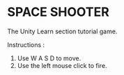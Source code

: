 # SPACE SHOOTER

The Unity Learn section tutorial game.

Instructions :
1. Use W A S D to move.
2. Use the left mouse click to fire.
